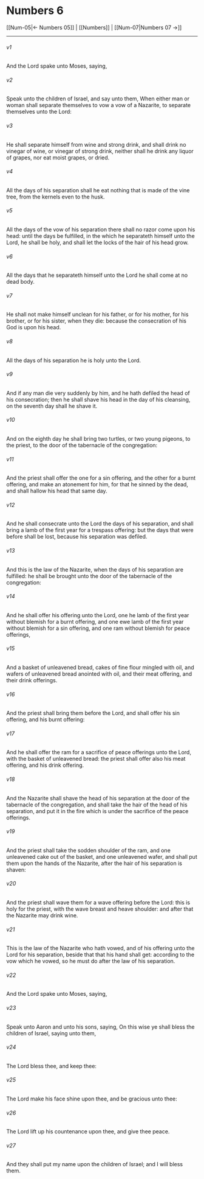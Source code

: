 # Numbers 6

[[Num-05|← Numbers 05]] | [[Numbers]] | [[Num-07|Numbers 07 →]]
***

###### v1
And the Lord spake unto Moses, saying,
###### v2
Speak unto the children of Israel, and say unto them, When either man or woman shall separate themselves to vow a vow of a Nazarite, to separate themselves unto the Lord:
###### v3
He shall separate himself from wine and strong drink, and shall drink no vinegar of wine, or vinegar of strong drink, neither shall he drink any liquor of grapes, nor eat moist grapes, or dried.
###### v4
All the days of his separation shall he eat nothing that is made of the vine tree, from the kernels even to the husk.
###### v5
All the days of the vow of his separation there shall no razor come upon his head: until the days be fulfilled, in the which he separateth himself unto the Lord, he shall be holy, and shall let the locks of the hair of his head grow.
###### v6
All the days that he separateth himself unto the Lord he shall come at no dead body.
###### v7
He shall not make himself unclean for his father, or for his mother, for his brother, or for his sister, when they die: because the consecration of his God is upon his head.
###### v8
All the days of his separation he is holy unto the Lord.
###### v9
And if any man die very suddenly by him, and he hath defiled the head of his consecration; then he shall shave his head in the day of his cleansing, on the seventh day shall he shave it.
###### v10
And on the eighth day he shall bring two turtles, or two young pigeons, to the priest, to the door of the tabernacle of the congregation:
###### v11
And the priest shall offer the one for a sin offering, and the other for a burnt offering, and make an atonement for him, for that he sinned by the dead, and shall hallow his head that same day.
###### v12
And he shall consecrate unto the Lord the days of his separation, and shall bring a lamb of the first year for a trespass offering: but the days that were before shall be lost, because his separation was defiled.
###### v13
And this is the law of the Nazarite, when the days of his separation are fulfilled: he shall be brought unto the door of the tabernacle of the congregation:
###### v14
And he shall offer his offering unto the Lord, one he lamb of the first year without blemish for a burnt offering, and one ewe lamb of the first year without blemish for a sin offering, and one ram without blemish for peace offerings,
###### v15
And a basket of unleavened bread, cakes of fine flour mingled with oil, and wafers of unleavened bread anointed with oil, and their meat offering, and their drink offerings.
###### v16
And the priest shall bring them before the Lord, and shall offer his sin offering, and his burnt offering:
###### v17
And he shall offer the ram for a sacrifice of peace offerings unto the Lord, with the basket of unleavened bread: the priest shall offer also his meat offering, and his drink offering.
###### v18
And the Nazarite shall shave the head of his separation at the door of the tabernacle of the congregation, and shall take the hair of the head of his separation, and put it in the fire which is under the sacrifice of the peace offerings.
###### v19
And the priest shall take the sodden shoulder of the ram, and one unleavened cake out of the basket, and one unleavened wafer, and shall put them upon the hands of the Nazarite, after the hair of his separation is shaven:
###### v20
And the priest shall wave them for a wave offering before the Lord: this is holy for the priest, with the wave breast and heave shoulder: and after that the Nazarite may drink wine.
###### v21
This is the law of the Nazarite who hath vowed, and of his offering unto the Lord for his separation, beside that that his hand shall get: according to the vow which he vowed, so he must do after the law of his separation.
###### v22
And the Lord spake unto Moses, saying,
###### v23
Speak unto Aaron and unto his sons, saying, On this wise ye shall bless the children of Israel, saying unto them,
###### v24
The Lord bless thee, and keep thee:
###### v25
The Lord make his face shine upon thee, and be gracious unto thee:
###### v26
The Lord lift up his countenance upon thee, and give thee peace.
###### v27
And they shall put my name upon the children of Israel; and I will bless them. 
